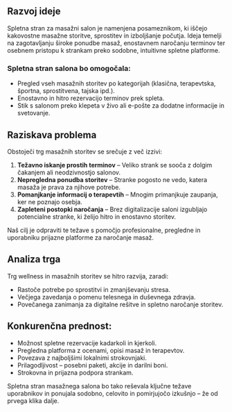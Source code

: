 ## Razvoj ideje  
Spletna stran za masažni salon je namenjena posameznikom, ki iščejo kakovostne masažne storitve, sprostitev in izboljšanje počutja. Ideja temelji na zagotavljanju široke ponudbe masaž, enostavnem naročanju terminov ter osebnem pristopu k strankam preko sodobne, intuitivne spletne platforme.

### Spletna stran salona bo omogočala:
- Pregled vseh masažnih storitev po kategorijah (klasična, terapevtska, športna, sprostitvena, tajska ipd.).
- Enostavno in hitro rezervacijo terminov prek spleta.
- Stik s salonom preko klepeta v živo ali e-pošte za dodatne informacije in svetovanje.

## Raziskava problema  
Obstoječi trg masažnih storitev se srečuje z več izzivi:
1. **Težavno iskanje prostih terminov** – Veliko strank se sooča z dolgim čakanjem ali neodzivnostjo salonov.
2. **Nepregledna ponudba storitev** – Stranke pogosto ne vedo, katera masaža je prava za njihove potrebe.
3. **Pomanjkanje informacij o terapevtih** – Mnogim primanjkuje zaupanja, ker ne poznajo osebja.
4. **Zapleteni postopki naročanja** – Brez digitalizacije saloni izgubljajo potencialne stranke, ki želijo hitro in enostavno storitev.

Naš cilj je odpraviti te težave s pomočjo profesionalne, pregledne in uporabniku prijazne platforme za naročanje masaž.

## Analiza trga  
Trg wellness in masažnih storitev se hitro razvija, zaradi:
- Rastoče potrebe po sprostitvi in zmanjševanju stresa.
- Večjega zavedanja o pomenu telesnega in duševnega zdravja.
- Povečanega zanimanja za digitalne rešitve in spletno naročanje storitev.

## Konkurenčna prednost:
- Možnost spletne rezervacije kadarkoli in kjerkoli.
- Pregledna platforma z ocenami, opisi masaž in terapevtov.
- Povezava z najboljšimi lokalnimi strokovnjaki.
- Prilagodljivost – posebni paketi, akcije in darilni boni.
- Strokovna in prijazna podpora strankam.

Spletna stran masažnega salona bo tako reševala ključne težave uporabnikov in ponujala sodobno, celovito in pomirjujočo izkušnjo – že od prvega klika dalje.
